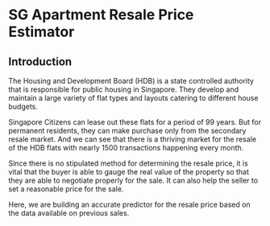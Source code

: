 # SG Apartment Resale Price Estimator

## Introduction

The Housing and Development Board (HDB) is a state controlled authority that is responsible for public housing in Singapore. They develop and maintain a large variety of flat types and layouts catering to different house budgets. 

Singapore Citizens can lease out these flats for a period of 99 years. But for permanent residents, they can make purchase only from the secondary resale market. And we can see that there is a thriving market for the resale of the HDB flats with nearly 1500 transactions happening every month.

Since there is no stipulated method for determining the resale price, it is vital that the buyer is able to gauge the real value of the property so that they are able to negotiate properly for the sale. It can also help the seller to set a reasonable price for the sale.

Here, we are building an accurate predictor for the resale price based on the data available on previous sales.

